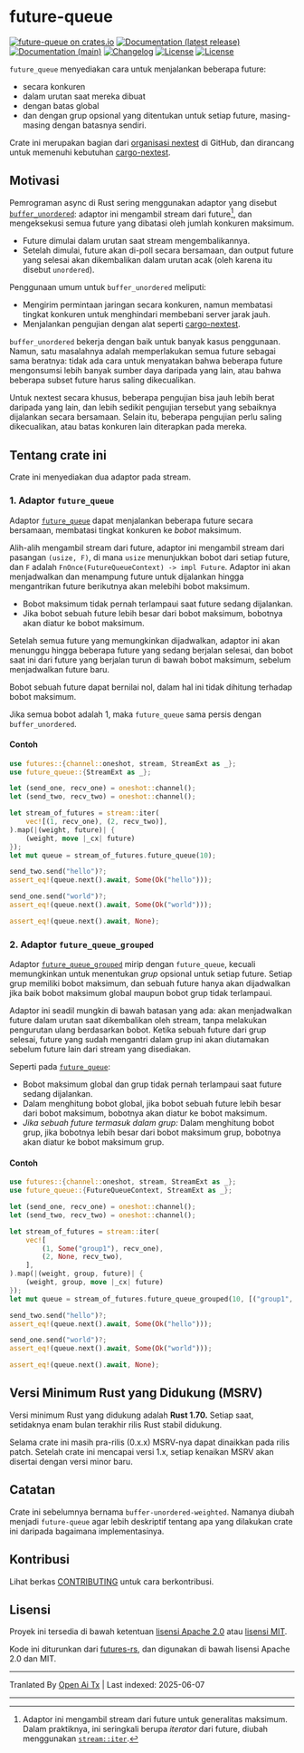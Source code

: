 # future-queue

[![future-queue on crates.io](https://img.shields.io/crates/v/future-queue)](https://crates.io/crates/future-queue)
[![Documentation (latest release)](https://img.shields.io/badge/docs-latest-brightgreen.svg)](https://docs.rs/future-queue/)
[![Documentation (main)](https://img.shields.io/badge/docs-main-purple)](https://nextest-rs.github.io/future-queue/rustdoc/future_queue)
[![Changelog](https://img.shields.io/badge/changelog-latest-blue)](https://raw.githubusercontent.com/nextest-rs/future-queue/main/CHANGELOG.md)
[![License](https://img.shields.io/badge/license-Apache-green.svg)](https://raw.githubusercontent.com/nextest-rs/future-queue/main/LICENSE-APACHE)
[![License](https://img.shields.io/badge/license-MIT-green.svg)](https://raw.githubusercontent.com/nextest-rs/future-queue/main/LICENSE-MIT)

`future_queue` menyediakan cara untuk menjalankan beberapa future:

* secara konkuren
* dalam urutan saat mereka dibuat
* dengan batas global
* dan dengan grup opsional yang ditentukan untuk setiap future, masing-masing dengan batasnya sendiri.

Crate ini merupakan bagian dari [organisasi nextest](https://github.com/nextest-rs) di GitHub, dan
dirancang untuk memenuhi kebutuhan [cargo-nextest](https://nexte.st).

## Motivasi

Pemrograman async di Rust sering menggunakan adaptor yang disebut
[`buffer_unordered`](https://docs.rs/futures/latest/futures/stream/trait.StreamExt.html#method.buffer_unordered):
adaptor ini mengambil stream dari future[^1], dan mengeksekusi semua future yang dibatasi oleh jumlah konkuren maksimum.

* Future dimulai dalam urutan saat stream mengembalikannya.
* Setelah dimulai, future akan di-poll secara bersamaan, dan output future yang selesai akan dikembalikan dalam
  urutan acak (oleh karena itu disebut `unordered`).

Penggunaan umum untuk `buffer_unordered` meliputi:

* Mengirim permintaan jaringan secara konkuren, namun membatasi tingkat konkuren untuk menghindari
  membebani server jarak jauh.
* Menjalankan pengujian dengan alat seperti [cargo-nextest](https://nexte.st).

`buffer_unordered` bekerja dengan baik untuk banyak kasus penggunaan. Namun, satu masalahnya adalah memperlakukan
semua future sebagai sama beratnya: tidak ada cara untuk menyatakan bahwa beberapa future mengonsumsi lebih banyak sumber daya
daripada yang lain, atau bahwa beberapa subset future harus saling dikecualikan.

Untuk nextest secara khusus, beberapa pengujian bisa jauh lebih berat daripada yang lain, dan lebih sedikit pengujian tersebut
yang sebaiknya dijalankan secara bersamaan. Selain itu, beberapa pengujian perlu saling dikecualikan, atau
batas konkuren lain diterapkan pada mereka.

[^1]: Adaptor ini mengambil stream dari future untuk generalitas maksimum. Dalam praktiknya, ini seringkali
    berupa *iterator* dari future, diubah menggunakan
    [`stream::iter`](https://docs.rs/futures/latest/futures/stream/fn.iter.html).

## Tentang crate ini

Crate ini menyediakan dua adaptor pada stream.

### 1. Adaptor `future_queue`

Adaptor [`future_queue`](https://raw.githubusercontent.com/nextest-rs/future-queue/main/src/stream_ext.rs) dapat menjalankan beberapa future secara bersamaan,
membatasi tingkat konkuren ke *bobot* maksimum.

Alih-alih mengambil stream dari future, adaptor ini mengambil stream dari
pasangan `(usize, F)`, di mana `usize` menunjukkan bobot dari setiap future,
dan `F` adalah `FnOnce(FutureQueueContext) -> impl Future`. Adaptor ini akan
menjadwalkan dan menampung future untuk dijalankan hingga mengantrikan future berikutnya akan
melebihi bobot maksimum.

* Bobot maksimum tidak pernah terlampaui saat future sedang dijalankan.
* Jika bobot sebuah future lebih besar dari bobot maksimum, bobotnya akan
  diatur ke bobot maksimum.

Setelah semua future yang memungkinkan dijadwalkan, adaptor ini akan menunggu hingga beberapa future yang sedang berjalan selesai, dan bobot saat ini dari future yang berjalan turun di bawah bobot maksimum, sebelum menjadwalkan future baru.

Bobot sebuah future dapat bernilai nol, dalam hal ini tidak dihitung terhadap bobot maksimum.

Jika semua bobot adalah 1, maka `future_queue` sama persis dengan `buffer_unordered`.

#### Contoh

```rust
use futures::{channel::oneshot, stream, StreamExt as _};
use future_queue::{StreamExt as _};

let (send_one, recv_one) = oneshot::channel();
let (send_two, recv_two) = oneshot::channel();

let stream_of_futures = stream::iter(
    vec![(1, recv_one), (2, recv_two)],
).map(|(weight, future)| {
    (weight, move |_cx| future)
});
let mut queue = stream_of_futures.future_queue(10);

send_two.send("hello")?;
assert_eq!(queue.next().await, Some(Ok("hello")));

send_one.send("world")?;
assert_eq!(queue.next().await, Some(Ok("world")));

assert_eq!(queue.next().await, None);
```

### 2. Adaptor `future_queue_grouped`

Adaptor [`future_queue_grouped`](https://raw.githubusercontent.com/nextest-rs/future-queue/main/src/stream_ext.rs) mirip dengan `future_queue`,
kecuali memungkinkan untuk menentukan *grup* opsional untuk setiap future. Setiap grup memiliki bobot maksimum,
dan sebuah future hanya akan dijadwalkan jika baik bobot maksimum global maupun bobot grup tidak terlampaui.

Adaptor ini seadil mungkin di bawah batasan yang ada: akan menjadwalkan future dalam
urutan saat dikembalikan oleh stream, tanpa melakukan pengurutan ulang berdasarkan bobot. Ketika sebuah future dari grup selesai, future yang sudah mengantri dalam grup ini akan diutamakan
sebelum future lain dari stream yang disediakan.

Seperti pada [`future_queue`](https://raw.githubusercontent.com/nextest-rs/future-queue/main/src/stream_ext.rs):

* Bobot maksimum global dan grup tidak pernah terlampaui saat future sedang dijalankan.
* Dalam menghitung bobot global, jika bobot sebuah future lebih besar dari bobot maksimum, bobotnya akan diatur ke bobot maksimum.
* *Jika sebuah future termasuk dalam grup:* Dalam menghitung bobot grup, jika bobotnya
  lebih besar dari bobot maksimum grup, bobotnya akan diatur ke bobot maksimum grup.

#### Contoh

```rust
use futures::{channel::oneshot, stream, StreamExt as _};
use future_queue::{FutureQueueContext, StreamExt as _};

let (send_one, recv_one) = oneshot::channel();
let (send_two, recv_two) = oneshot::channel();

let stream_of_futures = stream::iter(
    vec![
        (1, Some("group1"), recv_one),
        (2, None, recv_two),
    ],
).map(|(weight, group, future)| {
    (weight, group, move |_cx| future)
});
let mut queue = stream_of_futures.future_queue_grouped(10, [("group1", 5)]);

send_two.send("hello")?;
assert_eq!(queue.next().await, Some(Ok("hello")));

send_one.send("world")?;
assert_eq!(queue.next().await, Some(Ok("world")));

assert_eq!(queue.next().await, None);
```

## Versi Minimum Rust yang Didukung (MSRV)

Versi minimum Rust yang didukung adalah **Rust 1.70.** Setiap saat, setidaknya enam bulan terakhir
rilis Rust stabil didukung.

Selama crate ini masih pra-rilis (0.x.x) MSRV-nya dapat dinaikkan pada rilis patch. Setelah
crate ini mencapai versi 1.x, setiap kenaikan MSRV akan disertai dengan versi minor baru.

## Catatan

Crate ini sebelumnya bernama `buffer-unordered-weighted`. Namanya diubah menjadi `future-queue` agar
lebih deskriptif tentang apa yang dilakukan crate ini daripada bagaimana implementasinya.

## Kontribusi

Lihat berkas [CONTRIBUTING](https://raw.githubusercontent.com/nextest-rs/future-queue/main/CONTRIBUTING.md) untuk cara berkontribusi.

## Lisensi

Proyek ini tersedia di bawah ketentuan [lisensi Apache 2.0](https://raw.githubusercontent.com/nextest-rs/future-queue/main/LICENSE-APACHE) atau
[lisensi MIT](https://raw.githubusercontent.com/nextest-rs/future-queue/main/LICENSE-MIT).

Kode ini diturunkan dari [futures-rs](https://github.com/rust-lang/futures-rs), dan digunakan di bawah
lisensi Apache 2.0 dan MIT.

<!--
README.md dihasilkan dari README.tpl oleh cargo readme. Untuk regenerasi, jalankan dari root repositori:

./scripts/regenerate-readmes.sh
-->

---

Tranlated By [Open Ai Tx](https://github.com/OpenAiTx/OpenAiTx) | Last indexed: 2025-06-07

---
